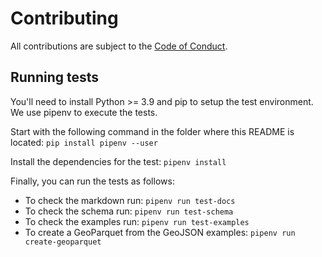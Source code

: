 # Contributing

All contributions are subject to the
[Code of Conduct](https://vecorel.org/code-of-conduct/).

## Running tests

You'll need to install Python >= 3.9 and pip to setup the test environment.
We use pipenv to execute the tests.

Start with the following command in the folder where this README is located:
`pip install pipenv --user`

Install the dependencies for the test:
`pipenv install`

Finally, you can run the tests as follows:

- To check the markdown run: `pipenv run test-docs`
- To check the schema run: `pipenv run test-schema`
- To check the examples run: `pipenv run test-examples`
- To create a GeoParquet from the GeoJSON examples: `pipenv run create-geoparquet`
